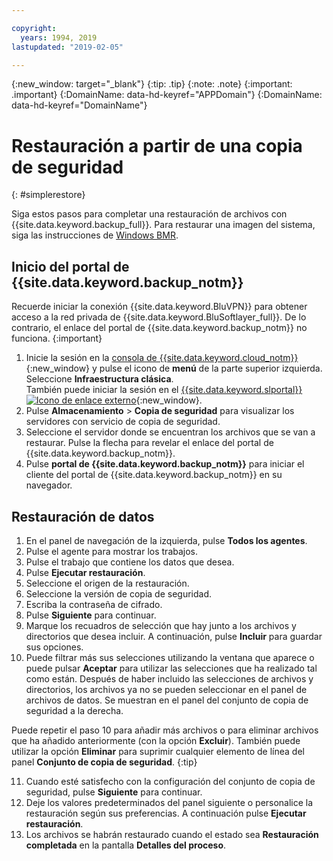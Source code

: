 ```yaml
---

copyright:
  years: 1994, 2019
lastupdated: "2019-02-05"

---
```

{:new_window: target="_blank"}
{:tip: .tip}
{:note: .note}
{:important: .important}
{:DomainName: data-hd-keyref="APPDomain"}
{:DomainName: data-hd-keyref="DomainName"}

# Restauración a partir de una copia de seguridad
{: #simplerestore}

Siga estos pasos para completar una restauración de archivos con {{site.data.keyword.backup_full}}. Para restaurar una imagen del sistema, siga las instrucciones de [Windows BMR](restore-bmr-system-volume-image.html).

## Inicio del portal de {{site.data.keyword.backup_notm}}

Recuerde iniciar la conexión {{site.data.keyword.BluVPN}} para obtener acceso a la red privada de {{site.data.keyword.BluSoftlayer_full}}. De lo contrario, el enlace del portal de {{site.data.keyword.backup_notm}} no funciona.
{:important}

1. Inicie la sesión en la [consola de {{site.data.keyword.cloud_notm}}](https://{DomainName}/){:new_window} y pulse el icono de **menú** de la parte superior izquierda. Seleccione **Infraestructura clásica**. <br/>
   También puede iniciar la sesión en el [{{site.data.keyword.slportal}} ![Icono de enlace externo](../../icons/launch-glyph.svg "Icono de enlace externo")](https://control.softlayer.com/){:new_window}.
2. Pulse **Almacenamiento** > **Copia de seguridad** para visualizar los servidores con servicio de copia de seguridad.
3. Seleccione el servidor donde se encuentran los archivos que se van a restaurar. Pulse la flecha para revelar el enlace del portal de {{site.data.keyword.backup_notm}}.
4. Pulse **portal de {{site.data.keyword.backup_notm}}** para iniciar el cliente del portal de {{site.data.keyword.backup_notm}} en su navegador.

## Restauración de datos

1. En el panel de navegación de la izquierda, pulse **Todos los agentes**.
2. Pulse el agente para mostrar los trabajos.
3. Pulse el trabajo que contiene los datos que desea.
4. Pulse **Ejecutar restauración**.
5. Seleccione el origen de la restauración.
6. Seleccione la versión de copia de seguridad.
7. Escriba la contraseña de cifrado.
8. Pulse **Siguiente** para continuar.
9. Marque los recuadros de selección que hay junto a los archivos y directorios que desea incluir. A continuación, pulse **Incluir** para guardar sus opciones.
10. Puede filtrar más sus selecciones utilizando la ventana que aparece o puede pulsar **Aceptar** para utilizar las selecciones que ha realizado tal como están.
Después de haber incluido las selecciones de archivos y directorios, los archivos ya no se pueden seleccionar en el panel de archivos de datos. Se muestran en el panel del conjunto de copia de seguridad a la derecha.

   Puede repetir el paso 10 para añadir más archivos o para eliminar archivos que ha añadido anteriormente (con la opción **Excluir**). También puede utilizar la opción **Eliminar** para suprimir cualquier elemento de línea del panel **Conjunto de copia de seguridad**.
   {:tip}

11. Cuando esté satisfecho con la configuración del conjunto de copia de seguridad, pulse **Siguiente** para continuar.
12. Deje los valores predeterminados del panel siguiente o personalice la restauración según sus preferencias. A continuación pulse **Ejecutar restauración**.
13. Los archivos se habrán restaurado cuando el estado sea **Restauración completada** en la pantalla **Detalles del proceso**.

